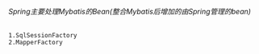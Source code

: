 ###### Spring主要处理Mybatis的Bean(整合Mybatis后增加的由Spring管理的bean)
    1.SqlSessionFactory
    2.MapperFactory